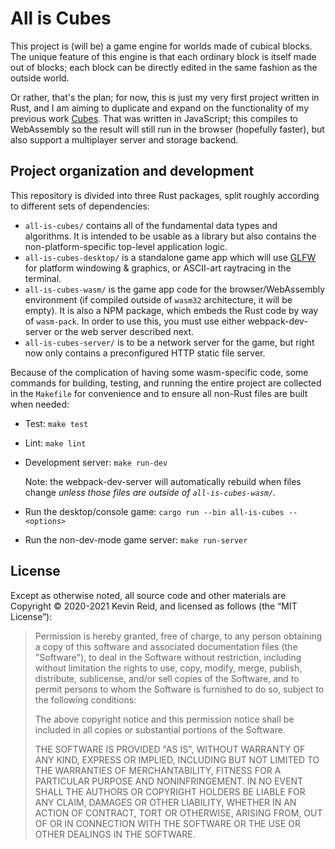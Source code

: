 All is Cubes
============

This project is (will be) a game engine for worlds made of cubical blocks. The unique feature of this engine is that each ordinary block is itself made out of blocks; each block can be directly edited in the same fashion as the outside world.

Or rather, that's the plan; for now, this is just my very first project written in Rust, and I am aiming to duplicate and expand on the functionality of my previous work [Cubes](https://github.com/kpreid/cubes/). That was written in JavaScript; this compiles to WebAssembly so the result will still run in the browser (hopefully faster), but also support a multiplayer server and storage backend.

Project organization and development
------------------------------------

This repository is divided into three Rust packages, split roughly according to different sets of dependencies:

* `all-is-cubes/` contains all of the fundamental data types and algorithms. It is intended to be usable as a library but also contains the non-platform-specific top-level application logic.
* `all-is-cubes-desktop/` is a standalone game app which will use [GLFW](https://www.glfw.org/) for platform windowing & graphics, or ASCII-art raytracing in the terminal.
* `all-is-cubes-wasm/` is the game app code for the browser/WebAssembly environment (if compiled outside of `wasm32` architecture, it will be empty). It is also a NPM package, which embeds the Rust code by way of `wasm-pack`. In order to use this, you must use either webpack-dev-server or the web server described next.
* `all-is-cubes-server/` is to be a network server for the game, but right now only contains a preconfigured HTTP static file server.

Because of the complication of having some wasm-specific code, some commands for building, testing, and running the entire project are collected in the `Makefile` for convenience and to ensure all non-Rust files are built when needed:

*   Test: `make test`

*   Lint: `make lint`

*   Development server: `make run-dev`

    Note: the webpack-dev-server will automatically rebuild when files change *unless those files are outside of `all-is-cubes-wasm/`.*

*   Run the desktop/console game: `cargo run --bin all-is-cubes -- <options>`

*   Run the non-dev-mode game server: `make run-server`

License
-------

Except as otherwise noted, all source code and other materials are Copyright © 2020-2021 Kevin Reid, and licensed as follows (the “MIT License”):

> Permission is hereby granted, free of charge, to any person obtaining a copy of this software and associated documentation files (the "Software"), to deal in the Software without restriction, including without limitation the rights to use, copy, modify, merge, publish, distribute, sublicense, and/or sell copies of the Software, and to permit persons to whom the Software is furnished to do so, subject to the following conditions:
> 
> The above copyright notice and this permission notice shall be included in all copies or substantial portions of the Software.
> 
> THE SOFTWARE IS PROVIDED "AS IS", WITHOUT WARRANTY OF ANY KIND, EXPRESS OR IMPLIED, INCLUDING BUT NOT LIMITED TO THE WARRANTIES OF MERCHANTABILITY, FITNESS FOR A PARTICULAR PURPOSE AND NONINFRINGEMENT. IN NO EVENT SHALL THE AUTHORS OR COPYRIGHT HOLDERS BE LIABLE FOR ANY CLAIM, DAMAGES OR OTHER LIABILITY, WHETHER IN AN ACTION OF CONTRACT, TORT OR OTHERWISE, ARISING FROM, OUT OF OR IN CONNECTION WITH THE SOFTWARE OR THE USE OR OTHER DEALINGS IN THE SOFTWARE.
